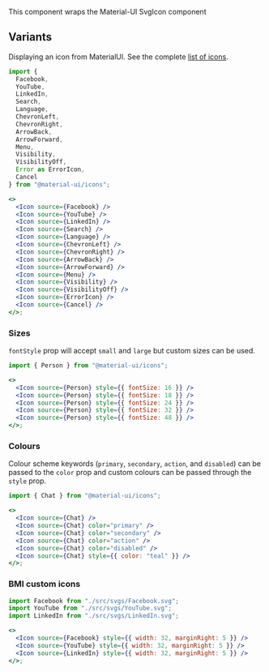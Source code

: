 This component wraps the Material-UI SvgIcon component

## Variants

Displaying an icon from MaterialUI. See the complete [list of icons](https://material-ui.com/components/material-icons/).

```jsx
import {
  Facebook,
  YouTube,
  LinkedIn,
  Search,
  Language,
  ChevronLeft,
  ChevronRight,
  ArrowBack,
  ArrowForward,
  Menu,
  Visibility,
  VisibilityOff,
  Error as ErrorIcon,
  Cancel
} from "@material-ui/icons";

<>
  <Icon source={Facebook} />
  <Icon source={YouTube} />
  <Icon source={LinkedIn} />
  <Icon source={Search} />
  <Icon source={Language} />
  <Icon source={ChevronLeft} />
  <Icon source={ChevronRight} />
  <Icon source={ArrowBack} />
  <Icon source={ArrowForward} />
  <Icon source={Menu} />
  <Icon source={Visibility} />
  <Icon source={VisibilityOff} />
  <Icon source={ErrorIcon} />
  <Icon source={Cancel} />
</>;
```

### Sizes

`fontStyle` prop will accept `small` and `large` but custom sizes can be used.

```jsx
import { Person } from "@material-ui/icons";

<>
  <Icon source={Person} style={{ fontSize: 16 }} />
  <Icon source={Person} style={{ fontSize: 18 }} />
  <Icon source={Person} style={{ fontSize: 24 }} />
  <Icon source={Person} style={{ fontSize: 32 }} />
  <Icon source={Person} style={{ fontSize: 48 }} />
</>;
```

### Colours

Colour scheme keywords (`primary`, `secondary`, `action`, and `disabled`) can be
passed to the `color` prop and custom colours can be passed through the `style`
prop.

```jsx
import { Chat } from "@material-ui/icons";

<>
  <Icon source={Chat} />
  <Icon source={Chat} color="primary" />
  <Icon source={Chat} color="secondary" />
  <Icon source={Chat} color="action" />
  <Icon source={Chat} color="disabled" />
  <Icon source={Chat} style={{ color: "teal" }} />
</>;
```

### BMI custom icons

```jsx
import Facebook from "./src/svgs/Facebook.svg";
import YouTube from "./src/svgs/YouTube.svg";
import LinkedIn from "./src/svgs/LinkedIn.svg";

<>
  <Icon source={Facebook} style={{ width: 32, marginRight: 5 }} />
  <Icon source={YouTube} style={{ width: 32, marginRight: 5 }} />
  <Icon source={LinkedIn} style={{ width: 32, marginRight: 5 }} />
</>;
```
